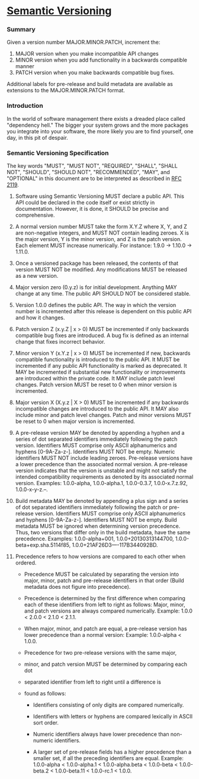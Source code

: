 # [Semantic Versioning](https://semver.org/)


### Summary

Given a version number MAJOR.MINOR.PATCH, increment the:

1. MAJOR version when you make incompatible API changes
2. MINOR version when you add functionality in a backwards compatible manner
3. PATCH version when you make backwards compatible bug fixes.

Additional labels for pre-release and build metadata are available as
extensions to the MAJOR.MINOR.PATCH format.


### Introduction

In the world of software management there exists a dreaded place
called "dependency hell." The bigger your system grows and the more
packages you integrate into your software, the more likely you are
to find yourself, one day, in this pit of despair.


### Semantic Versioning Specification

The key words "MUST", "MUST NOT", "REQUIRED", "SHALL", "SHALL NOT",
"SHOULD", "SHOULD NOT", "RECOMMENDED", "MAY", and "OPTIONAL"
in this document are to be interpreted as described in [RFC 2119](https://tools.ietf.org/html/rfc2119).


1. Software using Semantic Versioning MUST declare a public API.
This API could be declared in the code itself or exist strictly
in documentation. However, it is done, it SHOULD be precise and
comprehensive.


2. A normal version number MUST take the form X.Y.Z where X, Y, and Z
are non-negative integers, and MUST NOT contain leading zeroes.
X is the major version, Y is the minor version, and Z is the patch version.
Each element MUST increase numerically. 
For instance: 1.9.0 -> 1.10.0 -> 1.11.0.


3. Once a versioned package has been released, the contents
of that version MUST NOT be modified. Any modifications MUST be released
as a new version.


4. Major version zero (0.y.z) is for initial development.
Anything MAY change at any time. The public API SHOULD NOT be considered
stable.


5. Version 1.0.0 defines the public API. The way in which the version
number is incremented after this release is dependent on this public API
and how it changes.


6. Patch version Z (x.y.Z | x > 0) MUST be incremented if only backwards
compatible bug fixes are introduced. A bug fix is defined as an internal
change that fixes incorrect behavior.


7. Minor version Y (x.Y.z | x > 0) MUST be incremented if new, backwards
compatible functionality is introduced to the public API.
It MUST be incremented if any public API functionality is marked as
deprecated. It MAY be incremented if substantial new functionality or
improvements are introduced within the private code. It MAY include patch
level changes. Patch version MUST be reset to 0 when minor version is
incremented.


8. Major version X (X.y.z | X > 0) MUST be incremented if any backwards
incompatible changes are introduced to the public API. It MAY also include
minor and patch level changes. Patch and minor versions MUST be reset
to 0 when major version is incremented.


9. A pre-release version MAY be denoted by appending a hyphen and a series 
of dot separated identifiers immediately following the patch version.
Identifiers MUST comprise only ASCII alphanumerics and hyphens [0-9A-Za-z-].
Identifiers MUST NOT be empty. Numeric identifiers MUST NOT include
leading zeroes. Pre-release versions have a lower precedence than the
associated normal version. A pre-release version indicates that the
version is unstable and might not satisfy the intended compatibility
requirements as denoted by its associated normal version.
Examples: 1.0.0-alpha, 1.0.0-alpha.1, 1.0.0-0.3.7, 1.0.0-x.7.z.92,
1.0.0-x-y-z.–.


10. Build metadata MAY be denoted by appending a plus sign and a series of
dot separated identifiers immediately following the patch or pre-release
version. Identifiers MUST comprise only ASCII alphanumerics and hyphens
[0-9A-Za-z-]. Identifiers MUST NOT be empty. Build metadata MUST be
ignored when determining version precedence. Thus, two versions that
differ only in the build metadata, have the same precedence.
Examples: 1.0.0-alpha+001, 1.0.0+20130313144700,
1.0.0-beta+exp.sha.5114f85, 1.0.0+21AF26D3—-117B344092BD.


11. Precedence refers to how versions are compared to each other when ordered.

    - Precedence MUST be calculated by separating the version into major,
    minor, patch and pre-release identifiers in that order
    (Build metadata does not figure into precedence). 

    - Precedence is determined by the first difference when comparing
    each of these identifiers from left to right as follows: Major,
    minor, and patch versions are always compared numerically.
    Example: 1.0.0 < 2.0.0 < 2.1.0 < 2.1.1. 
    
    - When major, minor, and patch are equal, a pre-release version
    has lower precedence than a normal version:
    Example: 1.0.0-alpha < 1.0.0.

    - Precedence for two pre-release versions with the same major,
    - minor, and patch version MUST be determined by comparing each dot
    - separated identifier from left to right until a difference is
    - found as follows:

      - Identifiers consisting of only digits are compared numerically.

      - Identifiers with letters or hyphens are compared lexically
      in ASCII sort order.

      - Numeric identifiers always have lower precedence than non-numeric
      identifiers.

      - A larger set of pre-release fields has a higher precedence than
      a smaller set, if all the preceding identifiers are equal.
      Example: 1.0.0-alpha < 1.0.0-alpha.1 < 1.0.0-alpha.beta < 1.0.0-beta < 1.0.0-beta.2 < 1.0.0-beta.11 < 1.0.0-rc.1 < 1.0.0.
